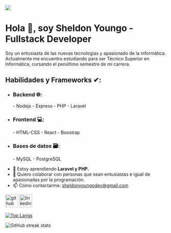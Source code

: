 ![](https://media.licdn.com/dms/image/D4E16AQG-My0tnGR-Mg/profile-displaybackgroundimage-shrink_350_1400/0/1685467427265?e=1712793600&v=beta&t=Jj_2AVmBwj0bGolckd8Lku_MB2T1pWWaA7haNBzXA6w)
<h1>Hola 👋, soy <strong>Sheldon Youngo - Fullstack Developer</strong> </h1>

Soy un entusiasta de las nuevas tecnologías y apasionado de la informática. Actualmente me encuentro estudiando para ser Técnico Superior en Informática, cursando el penúltimo semestre de mi carrera.
#####
<h2>Habilidades y Frameworks ✔:</h2> 

* <h3>Backend 🌐: </h3>
  - Nodejs 
  - Express
  - PHP 
  - Laravel
* <h3>Frontend 💻:</h3>
  - HTML-CSS 
  - React
  - Boostrap
* <h3>Bases de datos 🗃:</h3>
  - MySQL
  - PostgreSQL


- 🌱 Estoy aprendiendo **Laravel y PHP.** 
- 👯 Quiero colaborar con personas que sean entusiastas e igual de apasionadas por la programación. 
- 📫 Cómo contactarme: sheldonyoungodev@gmail.com 


[<img src='https://cdn.jsdelivr.net/npm/simple-icons@3.0.1/icons/github.svg' alt='github' height='40'>](https://github.com/SheldonYoungo)  [<img src='https://cdn.jsdelivr.net/npm/simple-icons@3.0.1/icons/linkedin.svg' alt='linkedin' height='40'>](https://www.linkedin.com/in/https://www.linkedin.com/in/sheldon-youngo//)  

[![Top Langs](https://github-readme-stats.vercel.app/api/top-langs/?username=SheldonYoungo)](https://github.com/anuraghazra/github-readme-stats)

![GitHub streak stats](https://streak-stats.demolab.com/?user=SheldonYoungo)  

